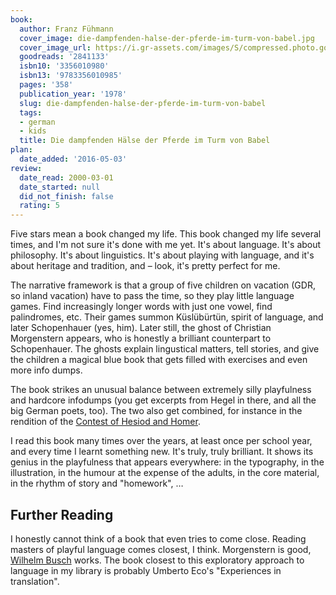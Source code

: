 ```yaml
---
book:
  author: Franz Fühmann
  cover_image: die-dampfenden-halse-der-pferde-im-turm-von-babel.jpg
  cover_image_url: https://i.gr-assets.com/images/S/compressed.photo.goodreads.com/books/1340833568l/2841133._SX98_.jpg
  goodreads: '2841133'
  isbn10: '3356010980'
  isbn13: '9783356010985'
  pages: '358'
  publication_year: '1978'
  slug: die-dampfenden-halse-der-pferde-im-turm-von-babel
  tags:
  - german
  - kids
  title: Die dampfenden Hälse der Pferde im Turm von Babel
plan:
  date_added: '2016-05-03'
review:
  date_read: 2000-03-01
  date_started: null
  did_not_finish: false
  rating: 5
---
```


Five stars mean a book changed my life. This book changed my life several times, and I'm not sure it's done with me yet.
It's about language. It's about philosophy. It's about linguistics. It's about playing with language, and it's about
heritage and tradition, and – look, it's pretty perfect for me.

The narrative framework is that a group of five children on vacation (GDR, so inland vacation) have to pass the time, so
they play little language games. Find increasingly longer words with just one vowel, find palindromes, etc. Their games
summon Küslübürtün, spirit of language, and later Schopenhauer (yes, him). Later still, the ghost of Christian
Morgenstern appears, who is honestly a brilliant counterpart to Schopenhauer. The ghosts explain lingustical matters,
tell stories, and give the children a magical blue book that gets filled with exercises and even more info dumps.

The book strikes an unusual balance between extremely silly playfulness and hardcore infodumps (you get excerpts from
Hegel in there, and all the big German poets, too). The two also get combined, for instance in the rendition of the
[Contest of Hesiod and Homer](https://en.wikipedia.org/wiki/Contest_of_Homer_and_Hesiod).

I read this book many times over the years, at least once per school year, and every time I learnt something new. It's
truly, truly brilliant. It shows its genius in the playfulness that appears everywhere: in the typography, in the
illustration, in the humour at the expense of the adults, in the core material, in the rhythm of story and "homework", …

## Further Reading

I honestly cannot think of a book that even tries to come close. Reading masters of playful language comes closest, I
think. Morgenstern is good, [Wilhelm
Busch](https://books.rixx.de/reviews/2000/max-und-moritz-eine-bubengeschichte-in-sieben-streichen) works. The book
closest to this exploratory approach to language in my library is probably Umberto Eco's "Experiences in translation".
